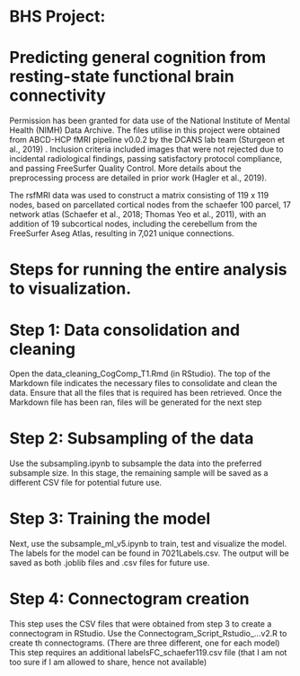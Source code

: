 # BHS Project:
# Predicting general cognition from resting-state functional brain connectivity


Permission has been granted for data use of the National Institute of Mental Health (NIMH) Data Archive.
The files utilise in this project were obtained from ABCD-HCP fMRI pipeline v0.0.2 by the DCANS lab team (Sturgeon et al., 2019) . Inclusion criteria included images that were not rejected due to incidental radiological findings, passing satisfactory protocol compliance, and passing FreeSurfer Quality Control. More details about the preprocessing process are detailed in prior work (Hagler et al., 2019).

The rsfMRI data was used to construct a matrix consisting of 119 x 119 nodes, based on parcellated cortical nodes from the schaefer 100 parcel, 17 network atlas (Schaefer et al., 2018; Thomas Yeo et al., 2011), with an addition of 19 subcortical nodes, including the cerebellum from the FreeSurfer Aseg Atlas, resulting in 7,021 unique connections.

# Steps for running the entire analysis to visualization.

# Step 1: Data consolidation and cleaning
Open the data_cleaning_CogComp_T1.Rmd (in RStudio). The top of the Markdown file indicates the necessary files to consolidate and clean the data. 
Ensure that all the files that is required has been retrieved.
Once the Markdown file has been ran, files will be generated for the next step

# Step 2: Subsampling of the data
Use the subsampling.ipynb to subsample the data into the preferred subsample size.
In this stage, the remaining sample will be saved as a different CSV file for potential future use.

# Step 3: Training the model
Next, use the subsample_ml_v5.ipynb to train, test and visualize the model.
The labels for the model can be found in 7021Labels.csv.
The output will be saved as both .joblib files and .csv files for future use.

# Step 4: Connectogram creation
This step uses the CSV files that were obtained from step 3 to create a connectogram in RStudio.
Use the Connectogram_Script_Rstudio_...v2.R to create th connectograms. (There are three different, one for each model)
This step requires an additional labelsFC_schaefer119.csv file (that I am not too sure if I am allowed to share, hence not available)
